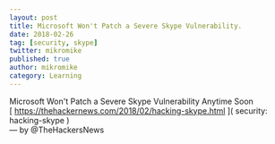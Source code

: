 ```yaml
---
layout: post
title: Microsoft Won't Patch a Severe Skype Vulnerability.
date: 2018-02-26
tag: [security, skype]
twitter: mikromike
published: true
author: mikromike
category: Learning
---
```

Microsoft Won't Patch a Severe Skype Vulnerability Anytime Soon <br>
[ https://thehackernews.com/2018/02/hacking-skype.html ]( security: hacking-skype )
<br>  — by @TheHackersNews
